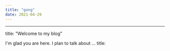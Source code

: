 ```yaml
---
title: "gong"
date: 2021-04-29
---
```

---
title: "Welcome to my blog"

I'm glad you are here. I plan to talk about ...
title:

